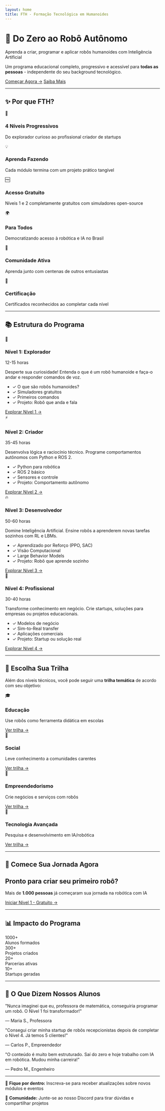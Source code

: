 ```yaml
---
layout: home
title: FTH - Formação Tecnológica em Humanoides
---
```


<div class="hero-section">
  <h1 class="hero-title">🤖 Do Zero ao Robô Autônomo</h1>
  <p class="hero-subtitle">Aprenda a criar, programar e aplicar robôs humanoides com Inteligência Artificial</p>
  <p class="hero-description">Um programa educacional completo, progressivo e acessível para <strong>todas as pessoas</strong> - independente do seu background tecnológico.</p>
  <div class="cta-buttons">
    <a href="{{ '/niveis' | relative_url }}" class="btn btn-primary">Começar Agora →</a>
    <a href="{{ '/sobre' | relative_url }}" class="btn btn-secondary">Saiba Mais</a>
  </div>
</div>

---

## ✨ Por que FTH?

<div class="benefits-grid">
  <div class="benefit-card">
    <div class="benefit-icon">🎯</div>
    <h3>4 Níveis Progressivos</h3>
    <p>Do explorador curioso ao profissional criador de startups</p>
  </div>

  <div class="benefit-card">
    <div class="benefit-icon">💡</div>
    <h3>Aprenda Fazendo</h3>
    <p>Cada módulo termina com um projeto prático tangível</p>
  </div>

  <div class="benefit-card">
    <div class="benefit-icon">🆓</div>
    <h3>Acesso Gratuito</h3>
    <p>Níveis 1 e 2 completamente gratuitos com simuladores open-source</p>
  </div>

  <div class="benefit-card">
    <div class="benefit-icon">🌍</div>
    <h3>Para Todos</h3>
    <p>Democratizando acesso à robótica e IA no Brasil</p>
  </div>

  <div class="benefit-card">
    <div class="benefit-icon">🤝</div>
    <h3>Comunidade Ativa</h3>
    <p>Aprenda junto com centenas de outros entusiastas</p>
  </div>

  <div class="benefit-card">
    <div class="benefit-icon">🚀</div>
    <h3>Certificação</h3>
    <p>Certificados reconhecidos ao completar cada nível</p>
  </div>
</div>

---

## 📚 Estrutura do Programa

<div class="niveis-preview">

  <div class="nivel-card nivel-1">
    <div class="nivel-header">
      <span class="nivel-icon">🌟</span>
      <h3>Nível 1: Explorador</h3>
      <span class="nivel-duracao">12-15 horas</span>
    </div>
    <p class="nivel-descricao">Desperte sua curiosidade! Entenda o que é um robô humanoide e faça-o andar e responder comandos de voz.</p>
    <ul class="nivel-topicos">
      <li>✓ O que são robôs humanoides?</li>
      <li>✓ Simuladores gratuitos</li>
      <li>✓ Primeiros comandos</li>
      <li>✓ Projeto: Robô que anda e fala</li>
    </ul>
    <a href="{{ '/niveis/nivel-1' | relative_url }}" class="btn btn-nivel">Explorar Nível 1 →</a>
  </div>

  <div class="nivel-card nivel-2">
    <div class="nivel-header">
      <span class="nivel-icon">⚡</span>
      <h3>Nível 2: Criador</h3>
      <span class="nivel-duracao">35-45 horas</span>
    </div>
    <p class="nivel-descricao">Desenvolva lógica e raciocínio técnico. Programe comportamentos autônomos com Python e ROS 2.</p>
    <ul class="nivel-topicos">
      <li>✓ Python para robótica</li>
      <li>✓ ROS 2 básico</li>
      <li>✓ Sensores e controle</li>
      <li>✓ Projeto: Comportamento autônomo</li>
    </ul>
    <a href="{{ '/niveis/nivel-2' | relative_url }}" class="btn btn-nivel">Explorar Nível 2 →</a>
  </div>

  <div class="nivel-card nivel-3">
    <div class="nivel-header">
      <span class="nivel-icon">🔥</span>
      <h3>Nível 3: Desenvolvedor</h3>
      <span class="nivel-duracao">50-60 horas</span>
    </div>
    <p class="nivel-descricao">Domine Inteligência Artificial. Ensine robôs a aprenderem novas tarefas sozinhos com RL e LBMs.</p>
    <ul class="nivel-topicos">
      <li>✓ Aprendizado por Reforço (PPO, SAC)</li>
      <li>✓ Visão Computacional</li>
      <li>✓ Large Behavior Models</li>
      <li>✓ Projeto: Robô que aprende sozinho</li>
    </ul>
    <a href="{{ '/niveis/nivel-3' | relative_url }}" class="btn btn-nivel">Explorar Nível 3 →</a>
  </div>

  <div class="nivel-card nivel-4">
    <div class="nivel-header">
      <span class="nivel-icon">👑</span>
      <h3>Nível 4: Profissional</h3>
      <span class="nivel-duracao">30-40 horas</span>
    </div>
    <p class="nivel-descricao">Transforme conhecimento em negócio. Crie startups, soluções para empresas ou projetos educacionais.</p>
    <ul class="nivel-topicos">
      <li>✓ Modelos de negócio</li>
      <li>✓ Sim-to-Real transfer</li>
      <li>✓ Aplicações comerciais</li>
      <li>✓ Projeto: Startup ou solução real</li>
    </ul>
    <a href="{{ '/niveis/nivel-4' | relative_url }}" class="btn btn-nivel">Explorar Nível 4 →</a>
  </div>

</div>

---

## 🎯 Escolha Sua Trilha

Além dos níveis técnicos, você pode seguir uma **trilha temática** de acordo com seu objetivo:

<div class="trilhas-grid">

  <div class="trilha-card">
    <div class="trilha-icon">🎓</div>
    <h3>Educação</h3>
    <p>Use robôs como ferramenta didática em escolas</p>
    <a href="{{ '/trilhas/educacao' | relative_url }}">Ver trilha →</a>
  </div>

  <div class="trilha-card">
    <div class="trilha-icon">🤝</div>
    <h3>Social</h3>
    <p>Leve conhecimento a comunidades carentes</p>
    <a href="{{ '/trilhas/social' | relative_url }}">Ver trilha →</a>
  </div>

  <div class="trilha-card">
    <div class="trilha-icon">💼</div>
    <h3>Empreendedorismo</h3>
    <p>Crie negócios e serviços com robôs</p>
    <a href="{{ '/trilhas/empreendedorismo' | relative_url }}">Ver trilha →</a>
  </div>

  <div class="trilha-card">
    <div class="trilha-icon">🔬</div>
    <h3>Tecnologia Avançada</h3>
    <p>Pesquisa e desenvolvimento em IA/robótica</p>
    <a href="{{ '/trilhas/tecnologia' | relative_url }}">Ver trilha →</a>
  </div>

</div>

---

## 🚀 Comece Sua Jornada Agora

<div class="cta-final">
  <h2>Pronto para criar seu primeiro robô?</h2>
  <p>Mais de <strong>1.000 pessoas</strong> já começaram sua jornada na robótica com IA</p>
  <a href="{{ '/niveis/nivel-1' | relative_url }}" class="btn btn-large btn-primary">Iniciar Nível 1 - Gratuito →</a>
</div>

---

## 📊 Impacto do Programa

<div class="stats-grid">
  <div class="stat">
    <div class="stat-number">1000+</div>
    <div class="stat-label">Alunos formados</div>
  </div>
  <div class="stat">
    <div class="stat-number">300+</div>
    <div class="stat-label">Projetos criados</div>
  </div>
  <div class="stat">
    <div class="stat-number">20+</div>
    <div class="stat-label">Parcerias ativas</div>
  </div>
  <div class="stat">
    <div class="stat-number">10+</div>
    <div class="stat-label">Startups geradas</div>
  </div>
</div>

---

## 💬 O Que Dizem Nossos Alunos

<div class="testimonials">

  <div class="testimonial">
    <p class="testimonial-text">"Nunca imaginei que eu, professora de matemática, conseguiria programar um robô. O Nível 1 foi transformador!"</p>
    <p class="testimonial-author">— Maria S., Professora</p>
  </div>

  <div class="testimonial">
    <p class="testimonial-text">"Consegui criar minha startup de robôs recepcionistas depois de completar o Nível 4. Já temos 5 clientes!"</p>
    <p class="testimonial-author">— Carlos P., Empreendedor</p>
  </div>

  <div class="testimonial">
    <p class="testimonial-text">"O conteúdo é muito bem estruturado. Saí do zero e hoje trabalho com IA em robótica. Mudou minha carreira!"</p>
    <p class="testimonial-author">— Pedro M., Engenheiro</p>
  </div>

</div>

---

<div class="footer-cta">
  <p>📧 <strong>Fique por dentro:</strong> Inscreva-se para receber atualizações sobre novos módulos e eventos</p>
  <p>📱 <strong>Comunidade:</strong> Junte-se ao nosso Discord para tirar dúvidas e compartilhar projetos</p>
</div>
